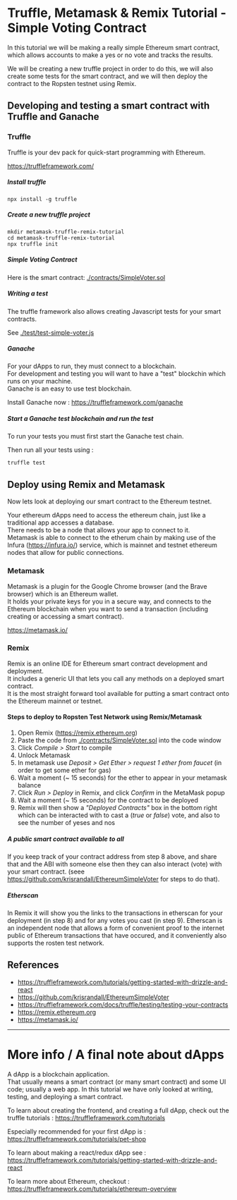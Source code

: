 # Truffle, Metamask & Remix Tutorial  -  Simple Voting Contract


In this tutorial we will be making a really simple Ethereum smart contract, which allows accounts to make a yes or no vote and tracks the results.

We will be creating a new truffle project in order to do this, we will also create some tests for the smart contract, and we will then deploy the contract to the Ropsten testnet using Remix.


## Developing and testing a smart contract with Truffle and Ganache

### Truffle

Truffle is your dev pack for quick-start programming with Ethereum.

https://truffleframework.com/


##### Install truffle

```
npx install -g truffle
```

##### Create a new truffle project

```
mkdir metamask-truffle-remix-tutorial
cd metamask-truffle-remix-tutorial
npx truffle init
```

##### Simple Voting Contract

Here is the smart contract: [./contracts/SimpleVoter.sol](./contracts/SimpleVoter.sol)


##### Writing a test

The truffle framework also allows creating Javascript tests for your smart contracts.

See [./test/test-simple-voter.js](./test/test-simple-voter.js)


##### Ganache

For your dApps to run, they must connect to a blockchain.    
For development and testing you will want to have a "test" blockchin which runs on your machine.     
Ganache is an easy to use test blockchain.     

Install Ganache now : https://truffleframework.com/ganache


##### Start a Ganache test blockchain and run the test

To run your tests you must first start the Ganache test chain.

Then run all your tests using :

```
truffle test
```


## Deploy using Remix and Metamask

Now lets look at deploying our smart contract to the Ethereum testnet.

Your ethereum dApps need to access the ethereum chain, just like a traditional app accesses a database.   
There needs to be a node that allows your app to connect to it.    
Metamask is able to connect to the etherum chain by making use of the Infura (https://infura.io/) service, which is mainnet and testnet ethereum nodes that allow for public connections.


### Metamask 

Metamask is a plugin for the Google Chrome browser (and the Brave browser) which is an Ethereum wallet.       
It holds your private keys for you in a secure way, and connects to the Ethereum blockchain when you want to send a transaction (including creating or accessing a smart contract).

https://metamask.io/


### Remix

Remix is an online IDE for Ethereum smart contract development and deployment.     
It includes a generic UI that lets you call any methods on a deployed smart contract.    
It is the most straight forward tool available for putting a smart contract onto the Ethereum mainnet or testnet.


#### Steps to deploy to Ropsten Test Network using Remix/Metamask

1. Open Remix (https://remix.ethereum.org)
2. Paste the code from [./contracts/SimpleVoter.sol](./contracts/SimpleVoter.sol) into the code window
3. Click *Compile > Start* to compile
4. Unlock Metamask
5. In metamask use *Deposit > Get Ether > request 1 ether from faucet* (in order to get some ether for gas)
6. Wait a moment (~ 15 seconds) for the ether to appear in your metamask balance 
7. Click *Run > Deploy* in Remix, and click *Confirm* in the MetaMask popup
8. Wait a moment (~ 15 seconds) for the contract to be deployed
9. Remix will then show a *"Deployed Contracts"* box in the bottom right which can be interacted with to cast a (*true* or *false*) vote, and also to see the number of yeses and nos

##### A public smart contract available to all

If you keep track of your contract address from step 8 above, and share that and the ABI with someone else then they can also interact (vote) with your smart contract.  (seee https://github.com/krisrandall/EthereumSimpleVoter for steps to do that).

##### Etherscan

In Remix it will show you the links to the transactions in etherscan for your deployment (in step 8) and for any votes you cast (in step 9).  Etherscan is an independent node that allows a form of convenient proof to the internet public of Ethereum transactions that have occured, and it conveniently also supports the rosten test network.

## References 

* https://truffleframework.com/tutorials/getting-started-with-drizzle-and-react
* https://github.com/krisrandall/EthereumSimpleVoter
* https://truffleframework.com/docs/truffle/testing/testing-your-contracts
* https://remix.ethereum.org
* https://metamask.io/

-----


# More info / A final note about dApps

A dApp is a blockchain application.    
That usually means a smart contract (or many smart contract) and some UI code; usually a web app.
In this tutorial we have only looked at writing, testing, and deploying a smart contract.    

To learn about creating the frontend, and creating a full dApp, check out the truffle tutorials : https://truffleframework.com/tutorials

Especially recommended for your first dApp is : https://truffleframework.com/tutorials/pet-shop    

To learn about making a react/redux dApp see : https://truffleframework.com/tutorials/getting-started-with-drizzle-and-react

To learn more about Ethereum, checkout : https://truffleframework.com/tutorials/ethereum-overview
